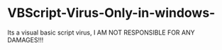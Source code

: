 # VBScript-Virus-Only-in-windows-
Its a visual basic script virus, I AM NOT RESPONSIBLE FOR ANY DAMAGES!!!
